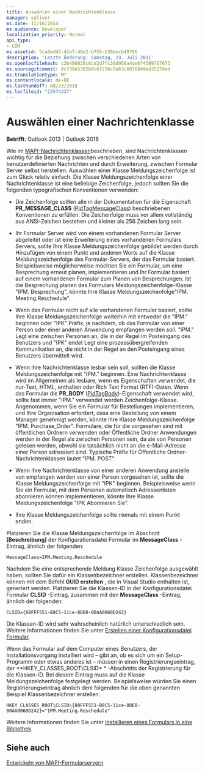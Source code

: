 ```yaml
---
title: Auswählen einer Nachrichtenklasse
manager: soliver
ms.date: 11/16/2014
ms.audience: Developer
localization_priority: Normal
api_type:
- COM
ms.assetid: 5ca8edd2-41b7-40e2-b755-b28eecb49786
description: 'Letzte Änderung: Samstag, 23. Juli 2011'
ms.openlocfilehash: c3b486838c6ce2d7fc38d950a4de6f4589767073
ms.sourcegitcommit: 0cf39e5382b8c6f236c8a63c6036849ed3527ded
ms.translationtype: MT
ms.contentlocale: de-DE
ms.lasthandoff: 08/23/2018
ms.locfileid: "22574237"
---
```

# <a name="choosing-a-message-class"></a>Auswählen einer Nachrichtenklasse

  
  
**Betrifft**: Outlook 2013 | Outlook 2016 
  
Wie im [MAPI-Nachrichtenklassen](mapi-message-classes.md)beschrieben, sind Nachrichtenklassen wichtig für die Beziehung zwischen verschiedenen Arten von benutzerdefinierten Nachrichten und durch Erweiterung, zwischen Formular Server selbst herstellen. Auswählen einer Klasse Meldungszeichenfolge ist zum Glück relativ einfach. Die Klasse Meldungszeichenfolge einer Nachrichtenklasse ist eine beliebige Zeichenfolge, jedoch sollten Sie die folgenden typografischen Konventionen verwenden:
  
- Die Zeichenfolge sollten alle in der Dokumentation für die Eigenschaft **PR_MESSAGE_CLASS** ([PidTagMessageClass](pidtagmessageclass-canonical-property.md)) beschriebenen Konventionen zu erfüllen. Die Zeichenfolge muss vor allem vollständig aus ANSI-Zeichen bestehen und kleiner als 256 Zeichen lang sein.
    
- Ihr Formular Server wird von einem vorhandenen Formular Server abgeleitet oder ist eine Erweiterung eines vorhandenen Formulars Servers, sollte Ihre Klasse Meldungszeichenfolge gebildet werden durch Hinzufügen von einem Punkt und anderen Worts auf die Klasse Meldungszeichenfolge des Formular-Servers, der das Formular basiert. Beispielsweise möglicherweise möchten Sie ein Formular, um eine Besprechung erneut planen, implementieren und Ihr Formular basiert auf einem vorhandenen Formular zum Planen von Besprechungen. Ist die Besprechung planen des Formulars Meldungszeichenfolge-Klasse "IPM. Besprechung", könnte Ihre Klasse Meldungszeichenfolge"IPM. Meeting.Reschedule".
    
- Wenn das Formular nicht auf alle vorhandenen Formular basiert, sollte Ihre Klasse Meldungszeichenfolge weiterhin mit entweder die "IPM." beginnen oder "IPK" Präfix, je nachdem, ob das Formular von einer Person oder einer anderen Anwendung empfangen werden soll. "IPM." Legt eine zwischen Personen an, die in der Regel im Posteingang des Benutzers und "IPK" endet Legt eine prozessübergreifenden Kommunikation an, die nicht in der Regel an den Posteingang eines Benutzers übermittelt wird.
    
- Wenn Ihre Nachrichtenklasse lesbar sein soll, sollten die Klasse Meldungszeichenfolge mit "IPM." beginnen. Eine Nachrichtenklasse wird im Allgemeinen als lesbare, wenn es Eigenschaften verwendet, die nur-Text, HTML, enthalten oder Rich Text Format (RTF)-Daten. Wenn das Formular die **PR_BODY** ([PidTagBody](pidtagbody-canonical-property.md))-Eigenschaft verwendet wird, sollte fast immer "IPM." verwendet werden Zeichenfolge-Klasse. Angenommen, wenn Sie ein Formular für Bestellungen implementieren, und Ihre Organisation erfordert, dass eine Bestellung von einem Manager genehmigt werden, könnte Ihre Klasse Meldungszeichenfolge "IPM. Purchase_Order". Formulare, die für die vorgesehen sind mit öffentlichen Ordnern verwenden oder Öffentliche Ordner Anwendungen werden in der Regel als zwischen Personen sein, da sie von Personen gelesen werden, obwohl sie tatsächlich nicht an die e-Mail-Adresse einer Person adressiert sind. Typische Präfix für Öffentliche Ordner-Nachrichtenklassen lautet "IPM. POST". 
    
- Wenn Ihre Nachrichtenklasse von einer anderen Anwendung anstelle von empfangen werden von einer Person vorgesehen ist, sollte die Klasse Meldungszeichenfolge mit "IPK" beginnen. Beispielsweise wenn Sie ein Formular, mit dem Personen automatisch Adressenlisten abonnieren können implementieren, könnte Ihre Klasse Meldungszeichenfolge "IPK Abonnieren Sie".
    
- Ihre Klasse Meldungszeichenfolge sollte niemals mit einem Punkt enden.
    
Platzieren Sie die Klasse Meldungszeichenfolge im Abschnitt **[Beschreibung]** der Konfigurationsdatei Formular im **MessageClass** -Eintrag, ähnlich der folgenden: 
  
 `MessageClass=IPM.Meeting.Reschedule`
  
Nachdem Sie eine entsprechende Meldung Klasse Zeichenfolge ausgewählt haben, sollten Sie dafür ein Klassenbezeichner erstellen. Klassenbezeichner können mit dem Befehl **GUID erstellen** , die in Visual Studio enthalten ist, generiert werden. Platzieren Sie die Klassen-ID in der Konfigurationsdatei Formular **CLSID** -Eintrag, zusammen mit den **MessageClass** -Eintrag, ähnlich der folgenden: 
  
 `CLSID={88FFF551-B8C5-11ce-8DE0-00AA0060D242}`
  
Die Klassen-ID wird sehr wahrscheinlich natürlich unterschiedlich sein. Weitere Informationen finden Sie unter [Erstellen einer Konfigurationsdatei Formular](creating-a-form-configuration-file.md).
  
Wenn das Formular auf dem Computer eines Benutzers, der Installationsvorgang installiert wird – gibt an, ob es sich um ein Setup-Programm oder etwas anderes ist – müssen in einen Registrierungseintrag, der **HKEY_CLASSES_ROOT\CLSID\* * -Abschnitts der Registrierung für die Klassen-ID. Bei diesem Eintrag muss auf die Klasse Meldungszeichenfolge festgelegt werden. Beispielsweise würden Sie einen Registrierungseintrag ähnlich dem folgenden für die oben genannten Beispiel Klassenbezeichner erstellen: 
  
 `HKEY_CLASSES_ROOT\CLSID\{88FFF551-B8C5-11ce-8DE0-00AA0060D242}="IPM.Meeting.Reschedule"`
  
Weitere Informationen finden Sie unter [Installieren eines Formulars in eine Bibliothek](installing-a-form-into-a-library.md).
  
## <a name="see-also"></a>Siehe auch



[Entwickeln von MAPI-Formularservern](developing-mapi-form-servers.md)

